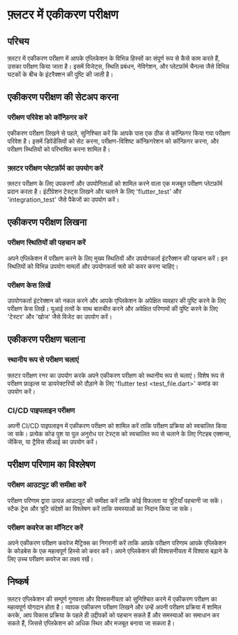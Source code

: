 # फ़्लटर में एकीकरण परीक्षण

## परिचय

फ़्लटर में एकीकरण परीक्षण में आपके एप्लिकेशन के विभिन्न हिस्सों का संपूर्ण रूप से कैसे काम करते हैं, उसका परीक्षण किया जाता है। इसमें विजेट्स, स्थिति प्रबंधन, नेविगेशन, और प्लेटफ़ॉर्म चैनल्स जैसे विभिन्न घटकों के बीच के इंटरैक्शन की पुष्टि की जाती है।

## एकीकरण परीक्षण की सेटअप करना

### परीक्षण परिवेश को कॉन्फ़िगर करें

एकीकरण परीक्षण लिखने से पहले, सुनिश्चित करें कि आपके पास एक ठीक से कॉन्फ़िगर किया गया परीक्षण परिवेश है। इसमें डिपेंडेंसियों को सेट करना, परीक्षण-विशिष्ट कॉन्फ़िगरेशन को कॉन्फ़िगर करना, और परीक्षण स्थितियों को परिभाषित करना शामिल है।

### फ़्लटर परीक्षण प्लेटफ़ॉर्म का उपयोग करें

फ़्लटर परीक्षण के लिए उपकरणों और उपयोगिताओं को शामिल करने वाला एक मजबूत परीक्षण प्लेटफ़ॉर्म प्रदान करता है। इंटीग्रेशन टेस्ट्स लिखने और चलाने के लिए 'flutter_test' और 'integration_test' जैसे पैकेजों का उपयोग करें।

## एकीकरण परीक्षण लिखना

### परीक्षण स्थितियों की पहचान करें

अपने एप्लिकेशन में परीक्षण करने के लिए मुख्य स्थितियों और उपयोगकर्ता इंटरैक्शन की पहचान करें। इन स्थितियों को विभिन्न उपयोग मामलों और उपयोगकर्ता फ्लो को कवर करना चाहिए।

### परीक्षण केस लिखें

उपयोगकर्ता इंटरेक्शन को नकल करने और आपके एप्लिकेशन के अपेक्षित व्यवहार की पुष्टि करने के लिए परीक्षण केस लिखें। यूआई तत्वों के साथ बातचीत करने और अपेक्षित परिणामों की पुष्टि करने के लिए 'टेस्टर' और 'खोज' जैसे विजेट का उपयोग करें।

## एकीकरण परीक्षण चलाना

### स्थानीय रूप से परीक्षण चलाएं

फ़्लटर परीक्षण रनर का उपयोग करके अपने एकीकरण परीक्षण को स्थानीय रूप से चलाएं। विशेष रूप से परीक्षण फ़ाइल्स या डायरेक्टरियों को दौड़ाने के लिए 'flutter test <test_file.dart>' कमांड का उपयोग करें।

### CI/CD पाइपलाइन परीक्षण

अपनी CI/CD पाइपलाइन में एकीकरण परीक्षण को शामिल करें ताकि परीक्षण प्रक्रिया को स्वचालित किया जा सके। प्रत्येक कोड पुश या पुल अनुरोध पर टेस्ट्स को स्वचालित रूप से चलाने के लिए गिटहब एक्शन्स, जेंकिंस, या ट्रैविस सीआई का उपयोग करें।

## परीक्षण परिणाम का विश्लेषण

### परीक्षण आउटपुट की समीक्षा करें

परीक्षण परिणाम द्वारा उत्पन्न आउटपुट की समीक्षा करें ताकि कोई विफलता या त्रुटियाँ पहचानी जा सकें। स्टैक ट्रेस और त्रुटि संदेशों का विश्लेषण करें ताकि समस्याओं का निदान किया जा सके।

### परीक्षण कवरेज का मॉनिटर करें

अपने एकीकरण परीक्षण कवरेज मैट्रिक्स का निगरानी करें ताकि आपके परीक्षण परिणाम आपके एप्लिकेशन के कोडबेस के एक महत्वपूर्ण हिस्से को कवर करें। अपने एप्लिकेशन की विश्वसनीयता में विश्वास बढ़ाने के लिए उच्च परीक्षण कवरेज का लक्ष्य रखें।

## निष्कर्ष

फ़्लटर एप्लिकेशन की सम्पूर्ण गुणवत्ता और विश्वसनीयता को सुनिश्चित करने में एकीकरण परीक्षण का महत्वपूर्ण योगदान होता है। व्यापक एकीकरण परीक्षण लिखने और उन्हें अपनी परीक्षण प्रक्रिया में शामिल करके, आप विकास प्रक्रिया के पहले ही उद्दीपकों को पहचान सकते हैं और समस्याओं का समाधान कर सकते हैं, जिससे एप्लिकेशन को अधिक स्थिर और मजबूत बनाया जा सकता है।

